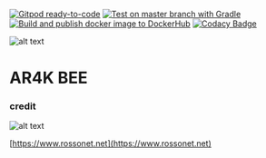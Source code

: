 [![Gitpod ready-to-code](https://img.shields.io/badge/Gitpod-ready--to--code-blue?logo=gitpod)](https://gitpod.io/#https://github.com/rossonet/ar4k-bee)
[![Test on master branch with Gradle](https://github.com/rossonet/ar4k-bee/actions/workflows/test-on-master-with-gradle.yml/badge.svg)](https://github.com/rossonet/ar4k-bee/actions/workflows/test-on-master-with-gradle.yml)
[![Build and publish docker image to DockerHub](https://github.com/rossonet/ar4k-bee/actions/workflows/publish-to-dockerhub.yml/badge.svg)](https://github.com/rossonet/ar4k-bee/actions/workflows/publish-to-dockerhub.yml)
[![Codacy Badge](https://app.codacy.com/project/badge/Grade/c4013d0c1c2843258892373c9d2de9e6)](https://www.codacy.com/gh/rossonet/ar4k-bee/dashboard?utm_source=github.com&amp;utm_medium=referral&amp;utm_content=rossonet/ar4k-bee&amp;utm_campaign=Badge_Grade)

![alt text](https://raw.githubusercontent.com/rossonet/ar4k-bee/master/artwork/bee_logo.png "Ar4k Bee logo")

# AR4K BEE


### credit

![alt text](https://app.rossonet.net/wp-content/uploads/2021/10/rossonet-logo_280_115.png "Rossonet")

[https://www.rossonet.net](https://www.rossonet.net)

